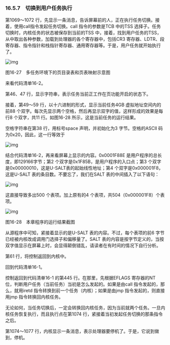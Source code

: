 ### 16.5.7　切换到用户任务执行

第1069～1072 行，先显示一条消息，告诉屏幕前的人，正在执行任务切换。接着，使用call指令发起任务切换。call 指令的参数是TCB 中的TSS 选择子。任务切换时，内核任务的状态被保存到当前的TSS 中，接着，找到用户任务的TSS，从中取出各种参数，加载到处理器的各个寄存器中，包括CR3 寄存器、LDTR、段寄存器、指令指针和栈指针寄存器、通用寄存器等。于是，用户任务就开始执行了。

![img](../0-Assets/Epubook/x86汇编语言从实模式到保护模式_李忠_等_Z_Library/images/00711.jpeg)

图16-27　多任务环境下的页目录表和页表映射示意图

来看代码清单16-2。

第46、47 行，显示字符串，表示任务当前正工作在页功能开启的状态下。

接着，第49～59 行，以十六进制的形式，显示当前任务4GB 虚拟地址空间内的前88 个双字。每次先显示两个空格，然后再显示双字的值，这样形成的效果是每行8 个双字，共11 行。如图16-28 所示，这是当前任务的运行结果。

空格字符串在第38 行，用标号space 声明，并初始化为3 字节。空格的ASCII 码为0x20，因此，这一行等效于

![img](../0-Assets/Epubook/x86汇编语言从实模式到保护模式_李忠_等_Z_Library/images/00712.jpeg)

结合代码清单16-2，再来看屏幕上显示的内容。0x0001F88E 是用户程序的总长度，即129166字节；第2 个双字是0x1F85B，是用户程序的入口点；第3 个双字是0x00000010，这是U-SALT表的起始线性地址；第4 个双字是0x000001F8，这是U-SALT 表的条目数。不要忘了，我们在SALT 表的中间插入了以下语句：

![img](../0-Assets/Epubook/x86汇编语言从实模式到保护模式_李忠_等_Z_Library/images/00713.jpeg)

这直接导致多出500 个表项。加上原有的4 个表项，共504（0x000001F8）个表项。

![img](../0-Assets/Epubook/x86汇编语言从实模式到保护模式_李忠_等_Z_Library/images/00714.jpeg)

图16-28　本章程序的运行结果截图

从源程序中可知，紧接着显示的是U-SALT 表的内容。不过，每个表项的前6 字节已经被内核改成调用门选择子和偏移量了。SALT 表的内容是按字节定义的，当按双字值显示在屏幕上时，会显得颠倒错乱，请读者在有时间的情况下自行分析。

第61 行，将控制返回到内核中。

回到代码清单16-1。

控制返回到代码清单16-1 的第445 行。在那里，先根据EFLAGS 寄存器的NT 位，判断用户任务（当前任务）当初是怎么发起的。如果是由call 指令发起的，那么，就用iretd 指令转换到前一个任务（内核）；如果是由jmp 指令发起的，则直接用jmp 指令转换回内核任务。

无论如何，当任务切换后，一定会转换回内核任务，因为当前就两个任务。一旦内核任务恢复执行，而且执行点在第1074 行，紧接着当初发起任务切换的那条指令之后。

第1074～1077 行，内核显示一条消息，表示处理器要停机了。于是，它说到做到，停机。